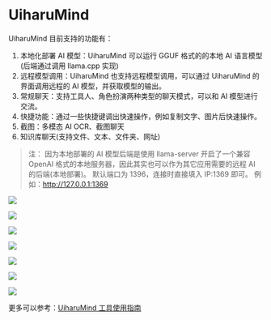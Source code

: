 # UiharuMind

UiharuMind 目前支持的功能有：

1. 本地化部署 AI 模型：UiharuMind 可以运行 GGUF 格式的的本地 AI 语言模型(后端通过调用 llama.cpp 实现)
2. 远程模型调用：UiharuMind 也支持远程模型调用，可以通过 UiharuMind 的界面调用远程的 AI 模型，并获取模型的输出。
3. 常规聊天：支持工具人、角色扮演两种类型的聊天模式，可以和 AI 模型进行交流。
4. 快捷功能：通过一些快捷键调出快速操作，例如复制文字、图片后快速操作。
5. 截图：多模态 AI OCR、截图聊天
6. 知识库聊天(支持文件、文本、文件夹、网址)

> 注：
> 因为本地部署的 AI 模型后端是使用 llama-server 开启了一个兼容 OpenAI 格式的本地服务器，因此其实也可以作为其它应用需要的远程 AI 的后端(本地部署)。
> 默认端口为 1396，连接时直接填入 IP:1369 即可。
> 例如：http://127.0.0.1:1369

![](Images/1.jpg)

![](Images/2.jpg)

![](Images/3.jpg)

![](Images/4.jpg)

![](Images/5.jpg)

![](Images/6.jpg)

![](Images/7.jpg)

更多可以参考：[UiharuMind 工具使用指南](https://wangjiaying.top/2025/02/16/UiharuMind%E4%BD%BF%E7%94%A8%E6%8C%87%E5%8D%97/)